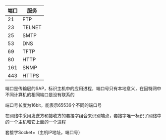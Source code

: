 | 端口 | 服务   |
| ---- | ------ |
| 21   | FTP    |
| 23   | TELNET |
| 25   | SMTP   |
| 53   | DNS    |
| 69   | TFTP   |
| 80   | HTTP   |
| 161  | SNMP   |
| 443  | HTTPS  |

端口是传输层的SAP，标识主机中的应用进程，端口号只有本地意义，在因特网中不同计算机的相同端口是没有联系的

端口号长度为16bit，能表示65536个不同的端口号

在网络中采用发送方和接收方的套接字组合来识别端点，套接字唯一标识了网络中的一个主机和它上面的一个进程

套接字Socket=（主机IP地址，端口号）
